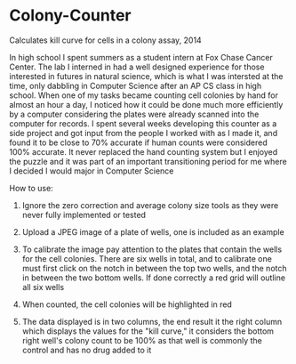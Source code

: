 # Colony-Counter
Calculates kill curve for cells in a colony assay, 2014

In high school I spent summers as a student intern at Fox Chase Cancer Center. The lab I interned in had a well designed experience for those interested in futures in natural science, which is what I was intersted at the time, only dabbling in Computer Science after an AP CS class in high school. When one of my tasks became counting cell colonies by hand for almost an hour a day, I noticed how it could be done much more efficiently by a computer considering the plates were already scanned into the computer for records. I spent several weeks developing this counter as a side project and got input from the people I worked with as I made it, and found it to be close to 70% accurate if human counts were considered 100% accurate. It never replaced the hand counting system but I enjoyed the puzzle and it was part of an important transitioning period for me where I decided I would major in Computer Science

How to use:

1) Ignore the zero correction and average colony size tools as they were never fully implemented or tested

2) Upload a JPEG image of a plate of wells, one is included as an example

3) To calibrate the image pay attention to the plates that contain the wells for the cell colonies. There are six wells in total, and to calibrate one must first click on the notch in between the top two wells, and the notch in between the two bottom wells. If done correctly a red grid will outline all six wells

4) When counted, the cell colonies will be highlighted in red

5) The data displayed is in two columns, the end result it the right column which displays the values for the "kill curve," it considers the bottom right well's colony count to be 100% as that well is commonly the control and has no drug added to it
